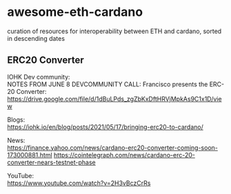 # awesome-eth-cardano
curation of resources for interoperability between ETH and cardano, sorted in descending dates

## ERC20 Converter
IOHK Dev community:  
NOTES FROM JUNE 8 DEVCOMMUNITY CALL: Francisco presents the ERC-20 Converter: https://drive.google.com/file/d/1dBuLPds_zgZbKxDftHRVjMpkAs9C1x1D/view


Blogs:  
https://iohk.io/en/blog/posts/2021/05/17/bringing-erc20-to-cardano/

News:  
https://finance.yahoo.com/news/cardano-erc20-converter-coming-soon-173000881.html
https://cointelegraph.com/news/cardano-erc-20-converter-nears-testnet-phase

YouTube:  
https://www.youtube.com/watch?v=2H3vBczCrRs
